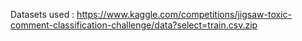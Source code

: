 Datasets used : https://www.kaggle.com/competitions/jigsaw-toxic-comment-classification-challenge/data?select=train.csv.zip
